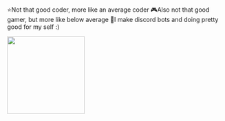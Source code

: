 ⭐Not that good coder, more like an average coder
🎮Also not that good gamer, but more like below average
💬I make discord bots and doing pretty good for my self :)

<img height="180em" src="https://github-readme-stats.vercel.app/api?username=Gapur&show_icons=true&hide_border=true&&count_private=true&include_all_commits=true" />
